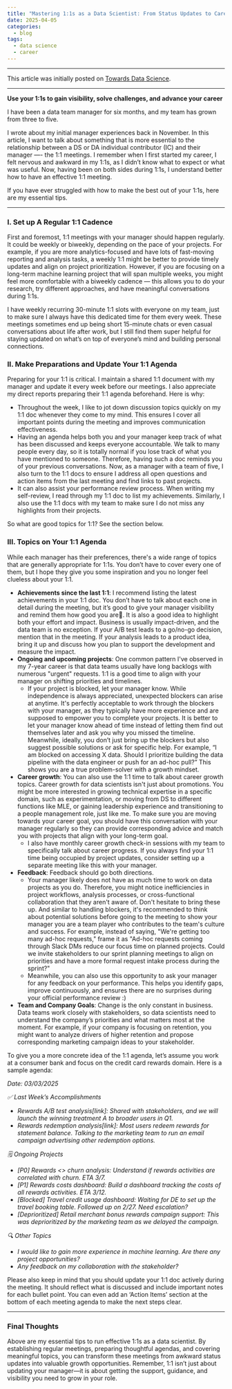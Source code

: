 ```yaml
---
title: "Mastering 1:1s as a Data Scientist: From Status Updates to Career Growth"
date: 2025-04-05
categories:
  - blog
tags:
  - data science
  - career
---
```


---

This article was initially posted on [Towards Data Science](https://towardsdatascience.com/mastering-11s-as-a-data-scientist-from-status-updates-to-career-growth/).  

---

**Use your 1:1s to gain visibility, solve challenges, and advance your career**

I have been a data team manager for six months, and my team has grown from three to five.  

I wrote about my initial manager experiences back in November. In this article, I want to talk about something that is more essential to the relationship between a DS or DA individual contributor (IC) and their manager —- the 1:1 meetings. I remember when I first started my career, I felt nervous and awkward in my 1:1s, as I didn’t know what to expect or what was useful. Now, having been on both sides during 1:1s, I understand better how to have an effective 1:1 meeting.  

If you have ever struggled with how to make the best out of your 1:1s, here are my essential tips.  

---

### I. Set up A Regular 1:1 Cadence

First and foremost, 1:1 meetings with your manager should happen regularly. It could be weekly or biweekly, depending on the pace of your projects. For example, if you are more analytics-focused and have lots of fast-moving reporting and analysis tasks, a weekly 1:1 might be better to provide timely updates and align on project prioritization. However, if you are focusing on a long-term machine learning project that will span multiple weeks, you might feel more comfortable with a biweekly cadence — this allows you to do your research, try different approaches, and have meaningful conversations during 1:1s.  

I have weekly recurring 30-minute 1:1 slots with everyone on my team, just to make sure I always have this dedicated time for them every week. These meetings sometimes end up being short 15-minute chats or even casual conversations about life after work, but I still find them super helpful for staying updated on what’s on top of everyone’s mind and building personal connections.  

### II. Make Preparations and Update Your 1:1 Agenda  

Preparing for your 1:1 is critical. I maintain a shared 1:1 document with my manager and update it every week before our meetings. I also appreciate my direct reports preparing their 1:1 agenda beforehand. Here is why:
* Throughout the week, I like to jot down discussion topics quickly on my 1:1 doc whenever they come to my mind. This ensures I cover all important points during the meeting and improves communication effectiveness.
* Having an agenda helps both you and your manager keep track of what has been discussed and keeps everyone accountable. We talk to many people every day, so it is totally normal if you lose track of what you have mentioned to someone. Therefore, having such a doc reminds you of your previous conversations. Now, as a manager with a team of five, I also turn to the 1:1 docs to ensure I address all open questions and action items from the last meeting and find links to past projects.
* It can also assist your performance review process. When writing my self-review, I read through my 1:1 doc to list my achievements. Similarly, I also use the 1:1 docs with my team to make sure I do not miss any highlights from their projects.  

So what are good topics for 1:1? See the section below.  

### III. Topics on Your 1:1 Agenda  

While each manager has their preferences, there's a wide range of topics that are generally appropriate for 1:1s. You don’t have to cover every one of them, but I hope they give you some inspiration and you no longer feel clueless about your 1:1.  
* **Achievements since the last 1:1**: I recommend listing the latest achievements in your 1:1 doc. You don’t have to talk about each one in detail during the meeting, but it’s good to give your manager visibility and remind them how good you are🙂. It is also a good idea to highlight both your effort and impact. Business is usually impact-driven, and the data team is no exception. If your A/B test leads to a go/no-go decision, mention that in the meeting. If your analysis leads to a product idea, bring it up and discuss how you plan to support the development and measure the impact.  
* **Ongoing and upcoming projects**: One common pattern I've observed in my 7-year career is that data teams usually have long backlogs with numerous "urgent" requests. 1:1 is a good time to align with your manager on shifting priorities and timelines.  
  - If your project is blocked, let your manager know. While independence is always appreciated, unexpected blockers can arise at anytime. It's perfectly acceptable to work through the blockers with your manager, as they typically have more experience and are supposed to empower you to complete your projects. It is better to let your manager know ahead of time instead of letting them find out themselves later and ask you why you missed the timeline. Meanwhile, ideally, you don’t just bring up the blockers but also suggest possible solutions or ask for specific help. For example, “I am blocked on accessing X data. Should I prioritize building the data pipeline with the data engineer or push for an ad-hoc pull?” This shows you are a true problem-solver with a growth mindset.
* **Career growth**: You can also use the 1:1 time to talk about career growth topics. Career growth for data scientists isn't just about promotions. You might be more interested in growing technical expertise in a specific domain, such as experimentation, or moving from DS to different functions like MLE, or gaining leadership experience and transitioning to a people management role, just like me. To make sure you are moving towards your career goal, you should have this conversation with your manager regularly so they can provide corresponding advice and match you with projects that align with your long-term goal.
  - I also have monthly career growth check-in sessions with my team to specifically talk about career progress. If you always find your 1:1 time being occupied by project updates, consider setting up a separate meeting like this with your manager.
* **Feedback**: Feedback should go both directions.  
  - Your manager likely does not have as much time to work on data projects as you do. Therefore, you might notice inefficiencies in project workflows, analysis processes, or cross-functional collaboration that they aren't aware of. Don't hesitate to bring these up. And similar to handling blockers, it's recommended to think about potential solutions before going to the meeting to show your manager you are a team player who contributes to the team's culture and success. For example, instead of saying, "We're getting too many ad-hoc requests," frame it as "Ad-hoc requests coming through Slack DMs reduce our focus time on planned projects. Could we invite stakeholders to our sprint planning meetings to align on priorities and have a more formal request intake process during the sprint?"
  - Meanwhile, you can also use this opportunity to ask your manager for any feedback on your performance. This helps you identify gaps, improve continuously, and ensures there are no surprises during your official performance review :)
* **Team and Company Goals**: Change is the only constant in business. Data teams work closely with stakeholders, so data scientists need to understand the company’s priorities and what matters most at the moment. For example, if your company is focusing on retention, you might want to analyze drivers of higher retention and propose corresponding marketing campaign ideas to your stakeholder.  

To give you a more concrete idea of the 1:1 agenda, let’s assume you work at a consumer bank and focus on the credit card rewards domain. Here is a sample agenda:

*Date: 03/03/2025*  

*✅ Last Week’s Accomplishments*  
* *Rewards A/B test analysis[link]: Shared with stakeholders, and we will launch the winning treatment A to broader users in Q1.*
* *Rewards redemption analysis[link]: Most users redeem rewards for statement balance. Talking to the marketing team to run an email campaign advertising other redemption options.*

*🗒 Ongoing Projects*  
* *[P0] Rewards <> churn analysis: Understand if rewards activities are correlated with churn. ETA 3/7.*
* *[P1] Rewards costs dashboard: Build a dashboard tracking the costs of all rewards activities. ETA 3/12.*
* *[Blocked] Travel credit usage dashboard: Waiting for DE to set up the travel booking table. Followed up on 2/27. Need escalation?*
* *[Deprioritized] Retail merchant bonus rewards campaign support: This was deprioritized by the marketing team as we delayed the campaign.*

*🔍 Other Topics*  
* *I would like to gain more experience in machine learning. Are there any project opportunities?*
* *Any feedback on my collaboration with the stakeholder?*

Please also keep in mind that you should update your 1:1 doc actively during the meeting. It should reflect what is discussed and include important notes for each bullet point. You can even add an ‘Action Items’ section at the bottom of each meeting agenda to make the next steps clear.

---

### Final Thoughts  

Above are my essential tips to run effective 1:1s as a data scientist. By establishing regular meetings, preparing thoughtful agendas, and covering meaningful topics, you can transform these meetings from awkward status updates into valuable growth opportunities. Remember, 1:1 isn’t just about updating your manager—it is about getting the support, guidance, and visibility you need to grow in your role.
